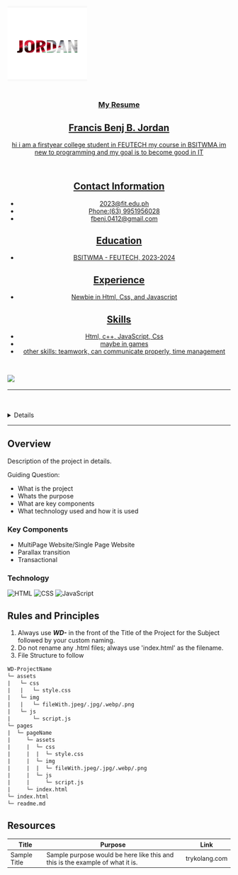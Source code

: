  <!DOCTYPE html>
<html lang="en">
<head>
  <meta charset="UTF-8">
  <meta name="viewport" content="width=device-width, initial-scale=1.0">
  <title>My Resume</title>
  <link rel="stylesheet" href="styles.css">
</head>
<body>

<h2></h2>

<img src="./assets/img/Jordan.jpg" alt="Jordan" width="180" height="170">


<a name="readme-top">

<br/>

<br />
<div align="center">
  <a href="https://https://github.com/Hasteddd/">
  <!-- TODO: If you want to add logo or banner you can add it here -->
    
<!-- TODO: Change Title to the name of the title of your Project -->
  <h3 align="center">My Resume</h3>
</div>
<!-- TODO: Make a short description -->
<div align="center">
 
  </head>
       </section>
        <section>
  <body>
     <div class="container">
      <header>
        <h1>Francis Benj B. Jordan</h1>
        <p>hi i am a firstyear college student in FEUTECH my course in BSITWMA im new to programming and my goal is to become good in IT</p>
      </header>
      <section>
        <h2>Contact Information</h2>
        <ul>
          <li>2023@fit.edu.ph</li>
          <li>Phone:(63) 9951956028</li>
          <li>fbenj.0412@gmail.com</li>
          </ul>
      </section>
      <section>
        <h2>Education</h2>
        <ul>
          <li>BSITWMA - FEUTECH, 2023-2024</li>
        </ul>
        </section>
        <section>
          <h2>Experience</h2>
          <ul>
          <li>Newbie in Html, Css, and Javascript</li>
          </ul>
        </section>
        <section>
          <h2>Skills</h2>
          <ul>
            <li>Html, c++, JavaScript, Css</li>
            <li>maybe in games</li>
            <li>other skills: teamwork, can communicate properly, time management</li>
          </ul>
        </section>
        <section>
     </div>
</body>
</html>
</div>

<br />

<!-- TODO: Change the zyx-0314 into your github username  -->
<!-- TODO: Change the WD-Template-Project into the same name of your folder -->
![](https://visit-counter.vercel.app/counter.png?page=zyx-0314/Hasteddd/wd-Jordan)

---

<br />
<br />

<!-- TODO: If you want to add more layers for your readme -->
<details>
  <summary>Table of Contents</summary>
  <ol>
    <li>
      <a href="#overview">Overview</a>
      <ol>
        <li>
          <a href="#key-components">Key Components</a>
        </li>
        <li>
          <a href="#technology">Technology</a>
        </li>
      </ol>
    </li>
    <li>
      <a href="#rules-and-principles">Rules and Principles</a>
    </li>
    <li>
      <a href="#resources">Resources</a>
    </li>
  </ol>
</details>

---

## Overview

<!-- TODO: To be changed -->
<!-- The following are just sample -->
Description of the project in details.

Guiding Question:
- What is the project
- Whats the purpose
- What are key components
- What technology used and how it is used

### Key Components
<!-- TODO: List of Key Components -->
<!-- The following are just sample -->
- MultiPage Website/Single Page Website
- Parallax transition
- Transactional

### Technology
<!-- TODO: List of Technology Used -->
![HTML](https://img.shields.io/badge/HTML-E34F26?style=for-the-badge&logo=html5&logoColor=white)
![CSS](https://img.shields.io/badge/CSS-1572B6?style=for-the-badge&logo=css3&logoColor=white)
![JavaScript](https://img.shields.io/badge/JavaScript-F7DF1E?style=for-the-badge&logo=javascript&logoColor=white)

## Rules and Principles
1. Always use ***WD-*** in the front of the Title of the Project for the Subject followed by your custom naming.
2. Do not rename any .html files; always use 'index.html' as the filename.
3. File Structure to follow

```
WD-ProjectName
└─ assets
|   └─ css
|   |   └─ style.css
|   └─ img
|   |   └─ fileWith.jpeg/.jpg/.webp/.png
|   └─ js
|       └─ script.js
└─ pages
|  └─ pageName
|     └─ assets
|     |  └─ css
|     |  |  └─ style.css
|     |  └─ img
|     |  |  └─ fileWith.jpeg/.jpg/.webp/.png
|     |  └─ js
|     |     └─ script.js
|     └─ index.html
└─ index.html
└─ readme.md
```

## Resources

<!-- TODO: Add References -->
| Title | Purpose | Link |
|-|-|-|
| Sample Title | Sample purpose would be here like this and this is the example of what it is. | trykolang.com |



